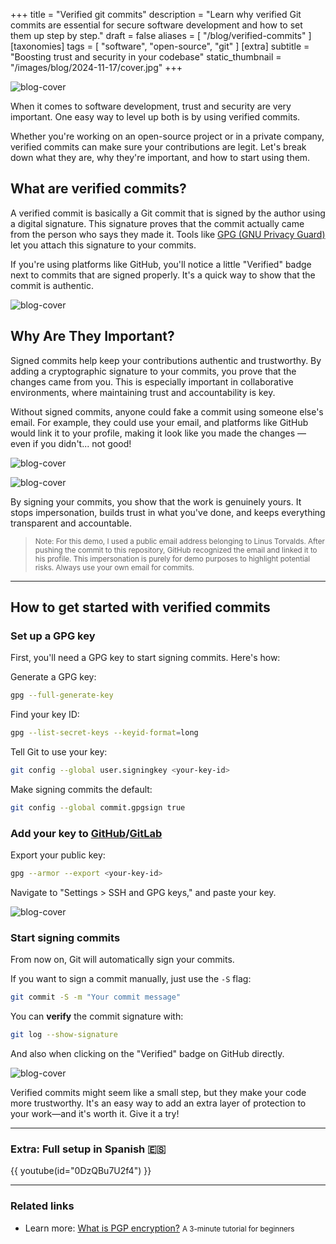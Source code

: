 +++
title = "Verified git commits"
description = "Learn why verified Git commits are essential for secure software development and how to set them up step by step."
draft = false
aliases = [ "/blog/verified-commits" ]
[taxonomies]
tags = [ "software", "open-source", "git" ]
[extra]
subtitle = "Boosting trust and security in your codebase"
static_thumbnail = "/images/blog/2024-11-17/cover.jpg"
+++

![blog-cover](/images/blog/2024-11-17/cover.jpg)

When it comes to software development, trust and security are very important. One easy way to level up both is by using verified commits. 

Whether you're working on an open-source project or in a private company, verified commits can make sure your contributions are legit. Let's break down what they are, why they're important, and how to start using them.

<!-- more -->

## What are verified commits?

A verified commit is basically a Git commit that is signed by the author using a digital signature. This signature proves that the commit actually came from the person who says they made it. Tools like [GPG (GNU Privacy Guard)](https://gnupg.org/) let you attach this signature to your commits.

If you're using platforms like GitHub, you'll notice a little "Verified" badge next to commits that are signed properly. It's a quick way to show that the commit is authentic.

![blog-cover](/images/blog/2024-11-17/verified-commit-example.jpg)

## Why Are They Important?

Signed commits help keep your contributions authentic and trustworthy. By adding a cryptographic signature to your commits, you prove that the changes came from you. This is especially important in collaborative environments, where maintaining trust and accountability is key.

Without signed commits, anyone could fake a commit using someone else's email. For example, they could use your email, and platforms like GitHub would link it to your profile, making it look like you made the changes —even if you didn't... not good!

![blog-cover](/images/blog/2024-11-17/impersonating-commit.jpg)

![blog-cover](/images/blog/2024-11-17/impersonating-commit4.jpg)

By signing your commits, you show that the work is genuinely yours. It stops impersonation, builds trust in what you've done, and keeps everything transparent and accountable.

> <small>Note: For this demo, I used a public email address belonging to Linus Torvalds. After pushing the commit to this repository, GitHub recognized the email and linked it to his profile. This impersonation is purely for demo purposes to highlight potential risks. Always use your own email for commits.</small>

---

## How to get started with verified commits

### Set up a GPG key

First, you'll need a GPG key to start signing commits. Here's how:

Generate a GPG key:
```bash
gpg --full-generate-key
```
Find your key ID:
```bash
gpg --list-secret-keys --keyid-format=long
```
Tell Git to use your key:
```bash
git config --global user.signingkey <your-key-id>
```
Make signing commits the default:
```bash
git config --global commit.gpgsign true
```

### Add your key to [GitHub](https://github.com/settings/keys)/[GitLab](https://gitlab.com/-/user_settings/gpg_keys)

Export your public key:
```bash
gpg --armor --export <your-key-id>
```
Navigate to "Settings > SSH and GPG keys," and paste your key.

![blog-cover](/images/blog/2024-11-17/gpg-keys.jpg)

### Start signing commits

From now on, Git will automatically sign your commits. 

If you want to sign a commit manually, just use the `-S` flag:
```bash
git commit -S -m "Your commit message"
```
You can **verify** the commit signature with:
```bash
git log --show-signature
```

And also when clicking on the "Verified" badge on GitHub directly.

![blog-cover](/images/blog/2024-11-17/gpg-verify.jpg)

Verified commits might seem like a small step, but they make your code more trustworthy. It's an easy way to add an extra layer of protection to your work—and it's worth it. Give it a try!

---

### Extra: Full setup in Spanish 🇪🇸

{{ youtube(id="0DzQBu7U2f4") }}

---

### Related links

- Learn more: [What is PGP encryption?](/pgp) <small>A 3-minute tutorial for beginners</small>

